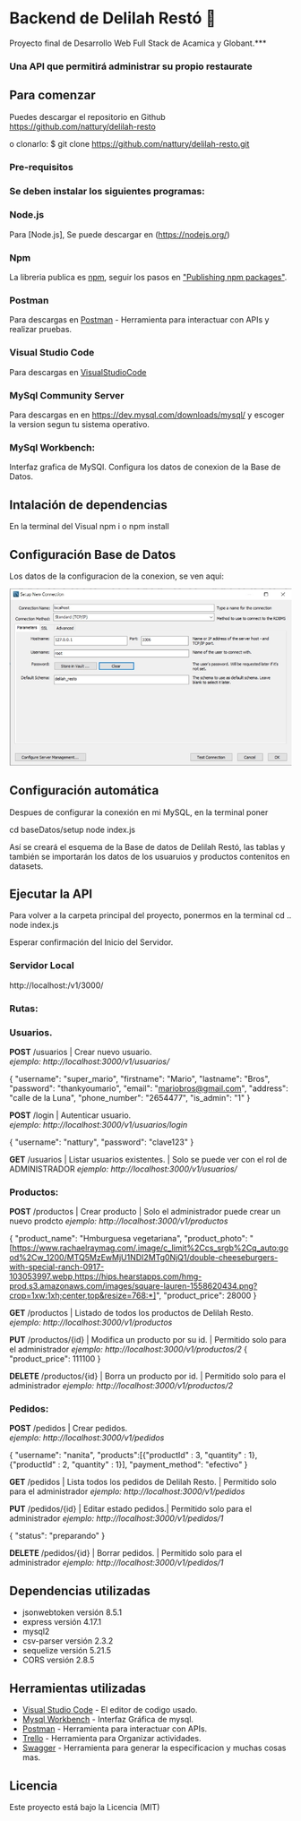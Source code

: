 # Backend de Delilah Restó 🍕

Proyecto final de Desarrollo Web Full Stack de Acamica y Globant.***

### Una API que permitirá administrar su propio restaurate

## Para comenzar 

Puedes descargar el repositorio en Github https://github.com/nattury/delilah-resto

o clonarlo:
$ git clone https://github.com/nattury/delilah-resto.git

### Pre-requisitos 

### Se deben instalar los siguientes programas:

### Node.js

Para [Node.js], Se puede descargar en (https://nodejs.org/) 

### Npm

La libreria publica es [npm](https://www.npmjs.com/), seguir los pasos en  ["Publishing npm packages"](https://docs.npmjs.com/getting-started/publishing-npm-packages).

### Postman 

Para descargas en [Postman](https://www.postman.com/) - Herramienta para interactuar con APIs y realizar pruebas.

### Visual Studio Code

Para descargas en [VisualStudioCode](https://code.visualstudio.com/)

### MySql Community Server

Para descargas en en https://dev.mysql.com/downloads/mysql/ y escoger la version segun tu sistema operativo.

### MySql Workbench:

Interfaz grafica de MySQl. Configura los datos de conexion de la Base de Datos.

## Intalación de dependencias

En la terminal del Visual npm i o npm install

## Configuración Base de Datos

Los datos de la configuracion de la conexion, se ven aqui: 

![](/configmysql.jpg)

## Configuración automática

Despues de configurar la conexión en mi MySQL, en la terminal poner

cd baseDatos/setup
node index.js

Así se creará el esquema de la Base de datos de Delilah Restó, las tablas y también se importarán los datos de los usuaruios y productos contenitos en datasets.

## Ejecutar la API
Para volver a la carpeta principal del proyecto, ponermos en la terminal 
cd .. 
node index.js 

Esperar confirmación del Inicio del Servidor.

### Servidor Local
http://localhost:/v1/3000/

### Rutas:

### Usuarios.

**POST** /usuarios | Crear nuevo usuario.  
*ejemplo: http://localhost:3000/v1/usuarios/*

{
  "username": "super_mario",
  "firstname": "Mario",
  "lastname": "Bros",
  "password": "thankyoumario",
  "email": "mariobros@gmail.com",
  "address": "calle de la Luna",
  "phone_number": "2654477", 
  "is_admin": "1"
}

**POST** /login | Autenticar usuario.  
*ejemplo: http://localhost:3000/v1/usuarios/login*

{
  "username": "nattury",
  "password": "clave123"
}

**GET** /usuarios | Listar usuarios existentes.  | Solo se puede ver con el rol de  ADMINISTRADOR 
*ejemplo: http://localhost:3000/v1/usuarios/*
  

### Productos:  
  
  
**POST** /productos | Crear producto  | Solo el administrador puede crear un nuevo prodcto
*ejemplo: http://localhost:3000/v1/productos*

{
  "product_name": "Hmburguesa vegetariana",
  "product_photo": "[https://www.rachaelraymag.com/.image/c_limit%2Ccs_srgb%2Cq_auto:good%2Cw_1200/MTQ5MzEwMjU1NDI2MTg0NjQ1/double-cheeseburgers-with-special-ranch-0917-103053997.webp,https://hips.hearstapps.com/hmg-prod.s3.amazonaws.com/images/square-lauren-1558620434.png?crop=1xw:1xh;center,top&resize=768:*]",
  "product_price": 28000
}

**GET** /productos | Listado de todos los productos de Delilah Resto.  
*ejemplo: http://localhost:3000/v1/productos*

**PUT** /productos/{id} | Modifica un producto por su id. | Permitido solo para el administrador
*ejemplo: http://localhost:3000/v1/productos/2*
{
    "product_price": 111100
}

**DELETE** /productos/{id} | Borra un producto por id.  |  Permitido solo para el administrador
*ejemplo: http://localhost:3000/v1/productos/2*  
  
    

### Pedidos:  
  
  

**POST** /pedidos | Crear pedidos.  
*ejemplo: http://localhost:3000/v1/pedidos*

{
  "username": "nanita",
  "products":[{"productId" : 3, "quantity" : 1}, {"productId" : 2, "quantity" : 1}],
  "payment_method": "efectivo"
} 

**GET** /pedidos | Lista todos los pedidos de Delilah Resto.  |  Permitido solo para el administrador
*ejemplo: http://localhost:3000/v1/pedidos*

**PUT** /pedidos/{id} | Editar estado pedidos.|  Permitido solo para el administrador
*ejemplo: http://localhost:3000/v1/pedidos/1*  

{
  "status": "preparando"
}

**DELETE** /pedidos/{id} | Borrar pedidos. |  Permitido solo para el administrador
*ejemplo: http://localhost:3000/v1/pedidos/1*

## Dependencias utilizadas

- jsonwebtoken versión 8.5.1
- express versión 4.17.1
- mysql2 
- csv-parser versión 2.3.2
- sequelize  versión 5.21.5
- CORS versión 2.8.5

## Herramientas utilizadas

* [Visual Studio Code](https://code.visualstudio.com/) - El editor de codigo usado.
* [Mysql Workbench](https://www.mysql.com/products/workbench/) - Interfaz Gráfica de mysql.
* [Postman](https://www.postman.com/) - Herramienta para interactuar con APIs.
* [Trello](https://trello.com/b/KjGfIKwQ/tareas-clases) - Herramienta para Organizar actividades.
* [Swagger](https://editor.swagger.io/) - Herramienta para generar la especificacion y muchas cosas mas.

## Licencia 

Este proyecto está bajo la Licencia (MIT)
